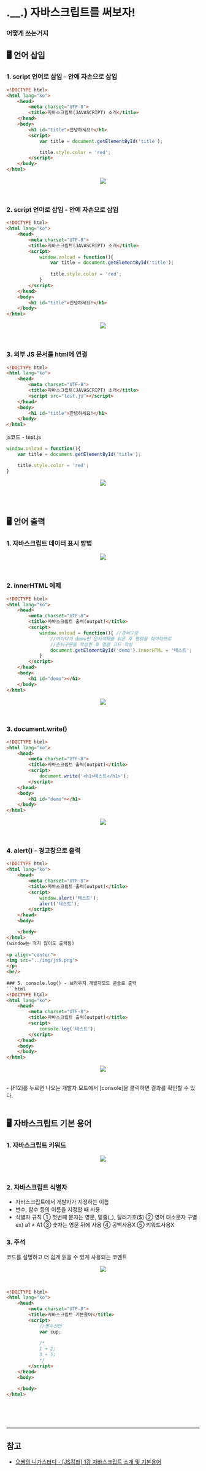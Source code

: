 # .__.) 자바스크립트를 써보자!
### 어떻게 쓰는거지

## 🖥 언어 삽입
### 1. script 언어로 삽입 - <body>안에 자손으로 삽입

```html
<!DOCTYPE html>
<html lang="ko">
    <head>
        <meta charset="UTF-8">
        <title>자바스크립트(JAVASCRIPT) 소개</title>
    </head>
    <body>
        <h1 id="title">안녕하세요!</h1>
        <script>
            var title = document.getElementById('title');

            title.style.color = 'red';
        </script>
    </body>
</html>
```
  
<p align="center">
<img src="../img/js1.png">
</p>
<br/>
  
### 2. script 언어로 삽입 - <head>안에 자손으로 삽입

```html
<!DOCTYPE html>
<html lang="ko">
    <head>
        <meta charset="UTF-8">
        <title>자바스크립트(JAVASCRIPT) 소개</title>
        <script>
            window.onload = function(){
                var title = document.getElementById('title');
                
                title.style.color = 'red';
            }
        </script>
    </head>
    <body>
        <h1 id="title">안녕하세요!</h1>
    </body>
</html>
```
  
<p align="center">
<img src="../img/js2.png">
</p> 
<br/>

### 3. 외부 JS 문서를 html에 연결

```html
<!DOCTYPE html>
<html lang="ko">
    <head>
        <meta charset="UTF-8">
        <title>자바스크립트(JAVASCRIPT) 소개</title>
        <script src="test.js"></script>
    </head>
    <body>
        <h1 id="title">안녕하세요!</h1>
    </body>
</html>
```

js코드 - test.js
```js
window.onload = function(){
    var title = document.getElementById('title');

    title.style.color = 'red';
}
```
  
<p align="center">
<img src="../img/js3.png">
</p> 
<br/><br/>
  
## 🖥 언어 출력
### 1. 자바스크립트 데이터 표시 방법
<p align="center">
<img src="../img/js4.png">
</p> 
<br/>
  
### 2. innerHTML 예제

```html
<!DOCTYPE html>
<html lang="ko">
    <head>
        <meta charset="UTF-8">
        <title>자바스크립트 출력(output)</title>
        <script>
            window.onload = function(){ //준비구문
                //아이디가 demo인 문서객체를 읽은 후 명령을 줘야하므로
                //준비구문을 작성한 후 명령 코드 작성
                document.getElementById('demo').innerHTML = '테스트';
            }
        </script>
    </head>
    <body>
        <h1 id="demo"></h1>
    </body>
</html>
```
  
<p align="center">
<img src="../img/js5.png">
</p> 
<br/>
  
### 3. document.write()
```html
<!DOCTYPE html>
<html lang="ko">
    <head>
        <meta charset="UTF-8">
        <title>자바스크립트 출력(output)</title>
        <script>
            document.write('<h1>테스트</h1>');
        </script>
    </head>
    <body>
        <h1 id="demo"></h1>
    </body>
</html>
```
  
<p align="center">
<img src="../img/js5.png">
</p> 
<br/>
  
### 4. alert() - 경고창으로 출력
  
```html
<!DOCTYPE html>
<html lang="ko">
    <head>
        <meta charset="UTF-8">
        <title>자바스크립트 출력(output)</title>
        <script>
            window.alert('테스트');
            alert('테스트');
        </script>
    </head>
    <body>

    </body>
</html>
(window는 적지 않아도 출력됨)
  
<p align="center">
<img src="../img/js6.png">
</p> 
<br/>
  
### 5. console.log() - 브라우저 개발자모드 콘솔로 출력
```html
<!DOCTYPE html>
<html lang="ko">
    <head>
        <meta charset="UTF-8">
        <title>자바스크립트 출력(output)</title>
        <script>
            console.log('테스트');
        </script>
    </head>
    <body>
    </body>
</html>
```
  
<p align="center">
<img src="../img/js7.png">
</p> 
<br/>
- [F12]를 누르면 나오는 개발자 모드에서 [console]을 클릭하면 결과를 확인할 수 있다.
<br/><br/>

## 🖥 자바스크립트 기본 용어
### 1. 자바스크립트 키워드
<p align="center">
<img src="../img/js8.png">
</p> 
<br/>
  
### 2. 자바스크립트 식별자
- 자바스크립트에서 개발자가 지정하는 이름
- 변수, 함수 등의 이름을 지정할 때 사용
- 식별자 규칙
  ① 첫번째 문자는 영문, 밑줄(_), 달러기호($)
  ② 영어 대소문자 구별     ex) a1 ≠ A1
  ③ 숫자는 영문 뒤에 사용
  ④ 공백사용X
  ⑤ 키워드사용X
  
### 3. 주석
코드를 설명하고 더 쉽게 읽을 수 있게 사용되는 코멘트
<p align="center">
<img src="../img/js9.png">
</p> 
<br/>
  
```html
<!DOCTYPE html>
<html lang="ko">
    <head>
        <meta charset="UTF-8">
        <title>자바스크립트 기본용어</title>
        <script>
        	//변수선언
        	var cup;
            
            /*
            1 + 2;
            3 + 5;
            */
        </script>
    </head>
    <body>
        
    </body>
</html>
```
<br/><br/><br/>

***
## 참고
* [오쌤의 니가스터디 - [JS강좌] 1강 자바스크립트 소개 및 기본용어](https://ossam5.tistory.com/125)

  
